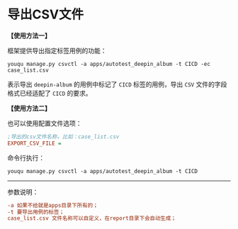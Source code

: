 # 导出CSV文件

**【使用方法一】**

框架提供导出指定标签用例的功能：

```shell
youqu manage.py csvctl -a apps/autotest_deepin_album -t CICD -ec case_list.csv
```

表示导出 `deepin-album` 的用例中标记了 `CICD` 标签的用例，导出 `CSV` 文件的字段格式已经适配了 `CICD` 的要求。

**【使用方法二】**

也可以使用配置文件选项：

```ini
;导出的csv文件名称，比如：case_list.csv
EXPORT_CSV_FILE =
```

命令行执行：

```shell
youqu manage.py csvctl -a apps/autotest_deepin_album -t CICD
```

--------------

参数说明：

```ini
-a 如果不给就是apps目录下所有的；
-t 要导出用例的标签；
case_list.csv 文件名称可以自定义，在report目录下会自动生成；
```
